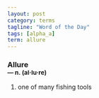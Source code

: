 ```yaml
---
layout: post
category: terms
tagline: "Word of the Day"
tags: [alpha_a]
term: allure
---
```


<h3>Allure<br/> <small>&mdash; n. (al<span>&middot;</span>lu<span>&middot;</span>re)</small></h3>
<p><ol>
<li>one of many fishing tools</li>
</ol></p>
